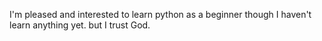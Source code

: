 I'm pleased and interested to learn python as a beginner though I haven't learn anything yet. but I trust God.
